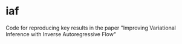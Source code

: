 # iaf
Code for reproducing key results in the paper "Improving Variational Inference with Inverse Autoregressive Flow"
